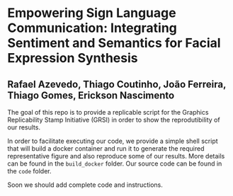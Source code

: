 # Empowering Sign Language Communication: Integrating Sentiment and Semantics for Facial Expression Synthesis

## Rafael Azevedo, Thiago Coutinho, João Ferreira, Thiago Gomes, Erickson Nascimento

The goal of this repo is to provide a replicable script for the Graphics Replicability Stamp Initiative (GRSI) in order to show the reprodutibility of our results.

In order to facilitate executing our code, we provide a simple shell script that will build a docker container and run it to generate the required representative figure and also reproduce some of our results. More details can be found in the `build_docker` folder. Our source code can be found in the `code` folder.

Soon we should add complete code and instructions.
